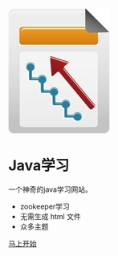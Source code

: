 ![logo](_coverpage.assets/375545.jpg)

# Java学习

一个神奇的java学习网站。 

- zookeeper学习
- 无需生成 html 文件  
- 众多主题 



[马上开始](/home.md)